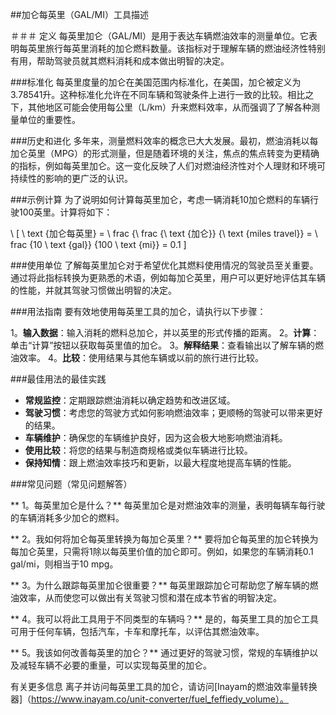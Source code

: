 ##加仑每英里（GAL/MI）工具描述

＃＃＃ 定义
每英里加仑（GAL/MI）是用于表达车辆燃油效率的测量单位。它表明每英里旅行每英里消耗的加仑燃料数量。该指标对于理解车辆的燃油经济性特别有用，帮助驾驶员就其燃料消耗和成本做出明智的决定。

###标准化
每英里度量的加仑在美国范围内标准化，在美国，加仑被定义为3.78541升。这种标准化允许在不同车辆和驾​​驶条件上进行一致的比较。相比之下，其他地区可能会使用每公里（L/km）升来燃料效率，从而强调了了解各种测量单位的重要性。

###历史和进化
多年来，测量燃料效率的概念已大大发展。最初，燃油消耗以每加仑英里（MPG）的形式测量，但是随着环境的关注，焦点的焦点转变为更精确的指标，例如每英里加仑。这一变化反映了人们对燃油经济性对个人理财和环境可持续性的影响的更广泛的认识。

###示例计算
为了说明如何计算每英里加仑，考虑一辆消耗10加仑燃料的车辆行驶100英里。计算将如下：

\ [
\ text {加仑每英里} = \ frac {\ frac {\ text {加仑}} {\ text {miles travel}} = \ frac {10 \ text {gal}} {100 \ text {mi}} = 0.1
\]

###使用单位
了解每英里加仑对于希望优化其燃料使用情况的驾驶员至关重要。通过将此指标转换为更熟悉的术语，例如每加仑英里，用户可以更好地评估其车辆的性能，并就其驾驶习惯做出明智的决定。

###用法指南
要有效地使用每英里工具的加仑，请执行以下步骤：

1。**输入数据**：输入消耗的燃料总加仑，并以英里的形式传播的距离。
2。**计算**：单击“计算”按钮以获取每英里值的加仑。
3。**解释结果**：查看输出以了解车辆的燃油效率。
4。**比较**：使用结果与其他车辆或以前的旅行进行比较。

###最佳用法的最佳实践
-  **常规监控**：定期跟踪燃油消耗以确定趋势和改进区域。
-  **驾驶习惯**：考虑您的驾驶方式如何影响燃油效率；更顺畅的驾驶可以带来更好的结果。
-  **车辆维护**：确保您的车辆维护良好，因为这会极大地影响燃油消耗。
-  **使用比较**：将您的结果与制造商规格或类似车辆进行比较。
-  **保持知情**：跟上燃油效率技巧和更新，以最大程度地提高车辆的性能。

###常见问题（常见问题解答）

** 1。每英里加仑是什么？**
每英里加仑是对燃油效率的测量，表明每辆车每行驶的车辆消耗多少加仑的燃料。

** 2。我如何将加仑每英里转换为每加仑英里？**
要将加仑每英里的加仑转换为每加仑英里，只需将1除以每英里价值的加仑即可。例如，如果您的车辆消耗0.1 gal/mi，则相当于10 mpg。

** 3。为什么跟踪每英里加仑很重要？**
每英里跟踪加仑可帮助您了解车辆的燃油效率，从而使您可以做出有关驾驶习惯和潜在成本节省的明智决定。

** 4。我可以将此工具用于不同类型的车辆吗？**
是的，每英里工具的加仑工具可用于任何车辆，包括汽车，卡车和摩托车，以评估其燃油效率。

** 5。我该如何改善每英里的加仑？**
通过更好的驾驶习惯，常规的车辆维护以及减轻车辆不必要的重量，可以实现每英里的加仑。

有关更多信息 离子并访问每英里工具的加仑，请访问[Inayam的燃油效率量转换器]（https://www.inayam.co/unit-converter/fuel_feffiedy_volume）。